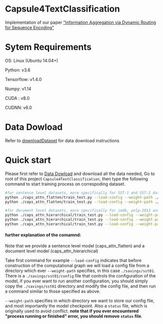# Capsule4TextClassification
Implementation of our paper 
["Information Aggregation via Dynamic Routing for Sequence Encoding"](https://arxiv.org/pdf/1806.01501.pdf) 

# Sytem Requirements
OS: Linux (Ubuntu 14.04+) 

Python: v3.6

Tensorflow: v1.4.0

Numpy: v1.14 

CUDA : v8.0

CUDNN: v6.0


# Data Dowload
Refer to [downloadDataset](./data/downloadDataset.md) for data download instructions
 
# Quick start
Please first refer to [Data Dowload](./data/downloadDataset.md) and download all the data needed,
 Go to root of this project `Capsule4TextClassification`, then type the following 
command to start training process on correspoding dataset. 

```bash
#for sentence level datasets, more specifically for SST-1 and SST-2 datasets
python ./caps_attn_flatten/train_test.py --load-config --weight-path ./savings/sst01 
python ./caps_attn_flatten/train_test.py --load-config --weight-path ./savings/sst02

#for document level datasets, more specifically for imdb, yelp-2013 and yelp-2014
python ./caps_attn_hierarchical/train_test.py --load-config --weight-path ./savings/imdb
python ./caps_attn_hierarchical/train_test.py --load-config --weight-path ./savings/yelp2013
python ./caps_attn_hierarchical/train_test.py --load-config --weight-path ./savings/yelp2014

```
#### further explanation of the comamnd:
Note that we provide a sentence level model (caps_attn_flatten) and a document level model (caps_attn_hierarchical)

Take first command for example `--load-config` indicates that before construction of the computational graph we will
 load a config file from a directory which ever `--weight-path` specifies, in this case `./savings/sst01`. 
 There is a `./savings/sst01/config` file that controls the configuration of the model, if you ever want to run 
 another configuration, you should simply copy the `./savings/sst01` directory and modify the config file, 
 and then run a command similar to those specified as above.

`--weight-path` specifies in which directory we want to store our config file, and most importantly the model checkpoint.
Also a `status` file, which is originally used to avoid conflict. 
**note that if you ever encountered "process running or finished" error, you should remove `status` file**.


